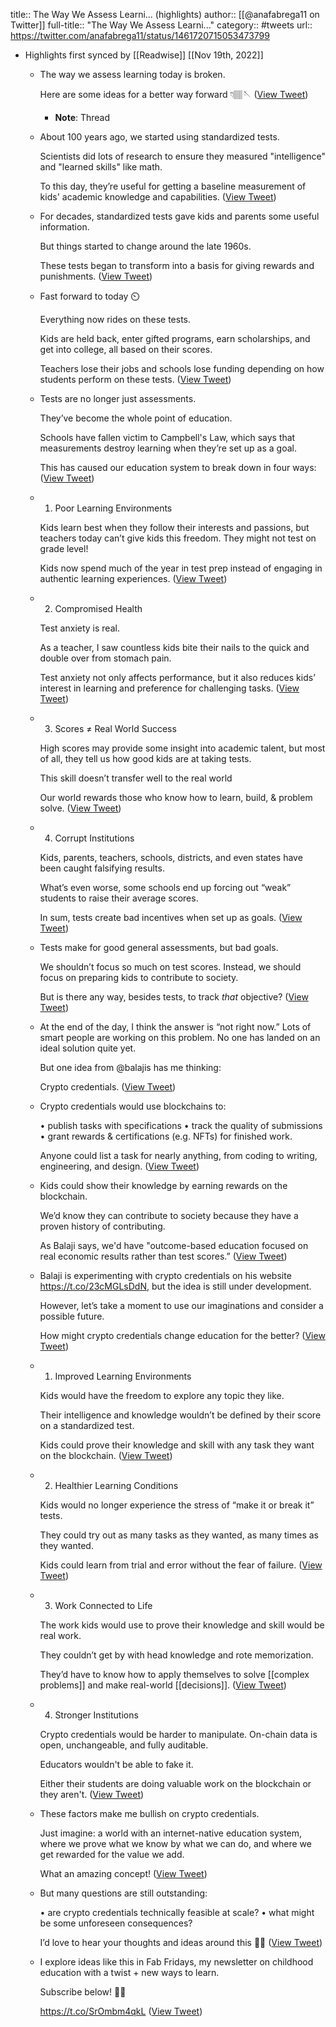 title:: The Way We Assess Learni... (highlights)
author:: [[@anafabrega11 on Twitter]]
full-title:: "The Way We Assess Learni..."
category:: #tweets
url:: https://twitter.com/anafabrega11/status/1461720715053473799

- Highlights first synced by [[Readwise]] [[Nov 19th, 2022]]
	- The way we assess learning today is broken.
	  
	  Here are some ideas for a better way forward 👇🏽🪡 ([View Tweet](https://twitter.com/anafabrega11/status/1461720715053473799))
		- **Note**: Thread
	- About 100 years ago, we started using standardized tests.
	  
	  Scientists did lots of research to ensure they measured "intelligence" and "learned skills" like math.
	  
	  To this day, they’re useful for getting a baseline measurement of kids' academic knowledge and capabilities. ([View Tweet](https://twitter.com/anafabrega11/status/1461720721059635208))
	- For decades, standardized tests gave kids and parents some useful information. 
	  
	  But things started to change around the late 1960s.
	  
	  These tests began to transform into a basis for giving rewards and punishments. ([View Tweet](https://twitter.com/anafabrega11/status/1461720727351087106))
	- Fast forward to today ⏲️
	  
	  Everything now rides on these tests.
	  
	  Kids are held back, enter gifted programs, earn scholarships, and get into college, all based on their scores.
	  
	  Teachers lose their jobs and schools lose funding depending on how students perform on these tests. ([View Tweet](https://twitter.com/anafabrega11/status/1461720735320354821))
	- Tests are no longer just assessments.
	  
	  They’ve become the whole point of education.
	  
	  Schools have fallen victim to Campbell's Law, which says that measurements destroy learning when they’re set up as a goal.
	  
	  This has caused our education system to break down in four ways: ([View Tweet](https://twitter.com/anafabrega11/status/1461720739292364817))
	- 1. Poor Learning Environments
	  
	  Kids learn best when they follow their interests and passions, but teachers today can’t give kids this freedom. They might not test on grade level! 
	  
	  Kids now spend much of the year in test prep instead of engaging in authentic learning experiences. ([View Tweet](https://twitter.com/anafabrega11/status/1461720745512476674))
	- 2. Compromised Health
	  
	  Test anxiety is real. 
	  
	  As a teacher, I saw countless kids bite their nails to the quick and double over from stomach pain.
	  
	  Test anxiety not only affects performance, but it also reduces kids’ interest in learning and preference for challenging tasks. ([View Tweet](https://twitter.com/anafabrega11/status/1461720750877024256))
	- 3. Scores ≠ Real World Success
	  
	  High scores may provide some insight into academic talent, but most of all, they tell us how good kids are at taking tests.
	  
	  This skill doesn’t transfer well to the real world
	  
	  Our world rewards those who know how to learn, build, & problem solve. ([View Tweet](https://twitter.com/anafabrega11/status/1461720755578810373))
	- 4. Corrupt Institutions
	  
	  Kids, parents, teachers, schools, districts, and even states have been caught falsifying results.
	  
	  What’s even worse, some schools end up forcing out “weak” students to raise their average scores.
	  
	  In sum, tests create bad incentives when set up as goals. ([View Tweet](https://twitter.com/anafabrega11/status/1461720759936688128))
	- Tests make for good general assessments, but bad goals.
	  
	  We shouldn’t focus so much on test scores. Instead, we should focus on preparing kids to contribute to society.
	  
	  But is there any way, besides tests, to track *that* objective? ([View Tweet](https://twitter.com/anafabrega11/status/1461720764038664192))
	- At the end of the day, I think the answer is “not right now.” Lots of smart people are working on this problem. No one has landed on an ideal solution quite yet.
	  
	  But one idea from @balajis has me thinking:
	  
	  Crypto credentials. ([View Tweet](https://twitter.com/anafabrega11/status/1461720768157564928))
	- Crypto credentials would use blockchains to:
	  
	  • publish tasks with specifications
	  • track the quality of submissions
	  • grant rewards & certifications (e.g. NFTs) for finished work.
	  
	  Anyone could list a task for nearly anything, from coding to writing, engineering, and design. ([View Tweet](https://twitter.com/anafabrega11/status/1461720772565774336))
	- Kids could show their knowledge by earning rewards on the blockchain.
	  
	  We’d know they can contribute to society because they have a proven history of contributing.
	  
	  As Balaji says, we'd have "outcome-based education focused on real economic results rather than test scores.” ([View Tweet](https://twitter.com/anafabrega11/status/1461720778408407043))
	- Balaji is experimenting with crypto credentials on his website https://t.co/23cMGLsDdN, but the idea is still under development.
	  
	  However, let’s take a moment to use our imaginations and consider a possible future.
	  
	  How might crypto credentials change education for the better? ([View Tweet](https://twitter.com/anafabrega11/status/1461720784120868867))
	- 1. Improved Learning Environments
	  
	  Kids would have the freedom to explore any topic they like.
	  
	  Their intelligence and knowledge wouldn’t be defined by their score on a standardized test.
	  
	  Kids could prove their knowledge and skill with any task they want on the blockchain. ([View Tweet](https://twitter.com/anafabrega11/status/1461720788671815682))
	- 2. Healthier Learning Conditions
	  
	  Kids would no longer experience the stress of “make it or break it” tests.
	  
	  They could try out as many tasks as they wanted, as many times as they wanted.
	  
	  Kids could learn from trial and error without the fear of failure. ([View Tweet](https://twitter.com/anafabrega11/status/1461720792635432961))
	- 3. Work Connected to Life
	  
	  The work kids would use to prove their knowledge and skill would be real work.
	  
	  They couldn’t get by with head knowledge and rote memorization. 
	  
	  They’d have to know how to apply themselves to solve [[complex problems]] and make real-world [[decisions]]. ([View Tweet](https://twitter.com/anafabrega11/status/1461720796565491715))
	- 4. Stronger Institutions
	  
	  Crypto credentials would be harder to manipulate. On-chain data is open, unchangeable, and fully auditable.
	  
	  Educators wouldn't be able to fake it.
	  
	  Either their students are doing valuable work on the blockchain or they aren't. ([View Tweet](https://twitter.com/anafabrega11/status/1461720801628073985))
	- These factors make me bullish on crypto credentials.
	  
	  Just imagine: a world with an internet-native education system, where we prove what we know by what we can do, and where we get rewarded for the value we add.
	  
	  What an amazing concept! ([View Tweet](https://twitter.com/anafabrega11/status/1461720805826568198))
	- But many questions are still outstanding:
	  
	  • are crypto credentials technically feasible at scale?
	  • what might be some unforeseen consequences?
	  
	  I’d love to hear your thoughts and ideas around this 🤸🏽 ([View Tweet](https://twitter.com/anafabrega11/status/1461720810658451460))
	- I explore ideas like this in Fab Fridays, my newsletter on childhood education with a twist + new ways to learn.
	  
	  Subscribe below! 🤸🏼
	  
	  https://t.co/SrOmbm4qkL ([View Tweet](https://twitter.com/anafabrega11/status/1461720814638796810))